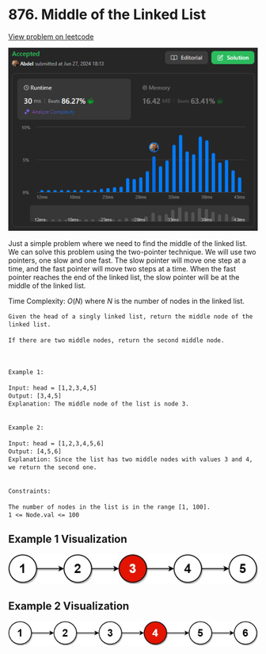 # 876. Middle of the Linked List

[View problem on leetcode](https://leetcode.com/problems/middle-of-the-linked-list/)

![Submission](image.png)

Just a simple problem where we need to find the middle of the linked list. We can solve this problem using the two-pointer technique. We will use two pointers, one slow and one fast. The slow pointer will move one step at a time, and the fast pointer will move two steps at a time. When the fast pointer reaches the end of the linked list, the slow pointer will be at the middle of the linked list.

Time Complexity: $O(N)$ where $N$ is the number of nodes in the linked list.

```
Given the head of a singly linked list, return the middle node of the linked list.

If there are two middle nodes, return the second middle node.



Example 1:

Input: head = [1,2,3,4,5]
Output: [3,4,5]
Explanation: The middle node of the list is node 3.


Example 2:

Input: head = [1,2,3,4,5,6]
Output: [4,5,6]
Explanation: Since the list has two middle nodes with values 3 and 4, we return the second one.


Constraints:

The number of nodes in the list is in the range [1, 100].
1 <= Node.val <= 100
```

## Example 1 Visualization

![Example 1](image-1.png)

## Example 2 Visualization

![Example 2](image-2.png)
